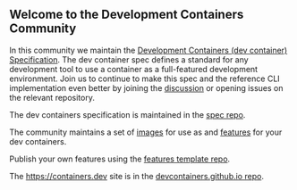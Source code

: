 ## Welcome to the Development Containers Community

In this community we maintain the [Development Containers (dev container) Specification](https://containers.dev). The dev container spec defines a standard for any development tool to use a container as a full-featured development environment. Join us to continue to make this spec and the reference CLI implementation even better by joining the [discussion](https://github.com/orgs/devcontainers/discussions) or opening issues on the relevant repository.

The dev containers specification is maintained in the [spec repo](https://github.com/devcontainers/spec). 

The community maintains a set of [images](https://github.com/devcontainers/images) for use as and [features](https://github.com/devcontainers/features) for your dev containers. 

Publish your own features using the [features template repo](https://github.com/devcontainers/feature-template).

The https://containers.dev site is in the [devcontainers.github.io repo](https://github.com/devcontainers/devcontainers.github.io).